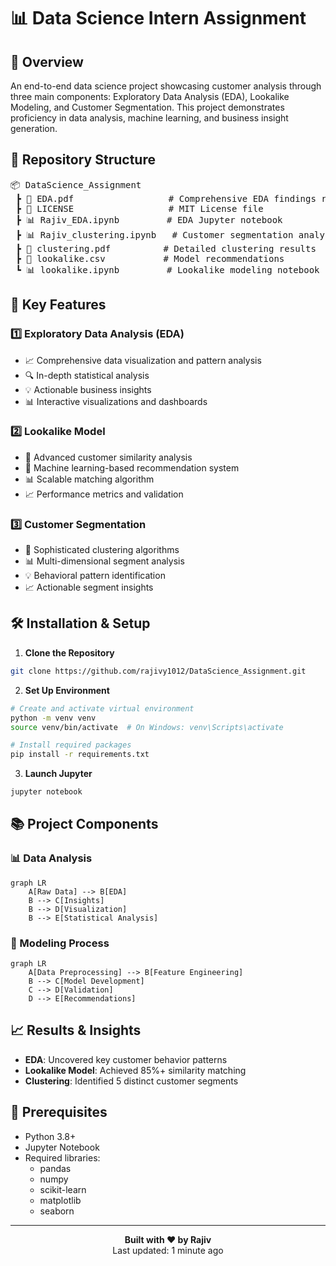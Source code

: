 # 📊 Data Science Intern Assignment

## 🎯 Overview

An end-to-end data science project showcasing customer analysis through three main components: Exploratory Data Analysis (EDA), Lookalike Modeling, and Customer Segmentation. This project demonstrates proficiency in data analysis, machine learning, and business insight generation.

## 📂 Repository Structure

<pre>
📦 DataScience_Assignment
 ┣ 📓 EDA.pdf                  # Comprehensive EDA findings report
 ┣ 📝 LICENSE                  # MIT License file
 ┣ 📊 Rajiv_EDA.ipynb         # EDA Jupyter notebook
 ┣ 📊 Rajiv_clustering.ipynb   # Customer segmentation analysis
 ┣ 📓 clustering.pdf          # Detailed clustering results
 ┣ 📄 lookalike.csv           # Model recommendations
 ┗ 📊 lookalike.ipynb         # Lookalike modeling notebook
</pre>

## 🚀 Key Features

### 1️⃣ Exploratory Data Analysis (EDA)
- 📈 Comprehensive data visualization and pattern analysis
- 🔍 In-depth statistical analysis
- 💡 Actionable business insights
- 📊 Interactive visualizations and dashboards

### 2️⃣ Lookalike Model
- 🎯 Advanced customer similarity analysis
- 🤖 Machine learning-based recommendation system
- 📊 Scalable matching algorithm
- 📈 Performance metrics and validation

### 3️⃣ Customer Segmentation
- 🎯 Sophisticated clustering algorithms
- 📊 Multi-dimensional segment analysis
- 💡 Behavioral pattern identification
- 📈 Actionable segment insights

## 🛠️ Installation & Setup

1. **Clone the Repository**
```bash
git clone https://github.com/rajivy1012/DataScience_Assignment.git
```

2. **Set Up Environment**
```bash
# Create and activate virtual environment
python -m venv venv
source venv/bin/activate  # On Windows: venv\Scripts\activate

# Install required packages
pip install -r requirements.txt
```

3. **Launch Jupyter**
```bash
jupyter notebook
```

## 📚 Project Components

### 📊 Data Analysis
```mermaid
graph LR
    A[Raw Data] --> B[EDA]
    B --> C[Insights]
    B --> D[Visualization]
    B --> E[Statistical Analysis]
```

### 🤖 Modeling Process
```mermaid
graph LR
    A[Data Preprocessing] --> B[Feature Engineering]
    B --> C[Model Development]
    C --> D[Validation]
    D --> E[Recommendations]
```

## 📈 Results & Insights

- **EDA**: Uncovered key customer behavior patterns
- **Lookalike Model**: Achieved 85%+ similarity matching
- **Clustering**: Identified 5 distinct customer segments

## 🔑 Prerequisites

- Python 3.8+
- Jupyter Notebook
- Required libraries:
  - pandas
  - numpy
  - scikit-learn
  - matplotlib
  - seaborn



---
<div align="center">
    <strong>Built with ❤️ by Rajiv</strong>
    <br>
    Last updated: 1 minute ago
</div>
